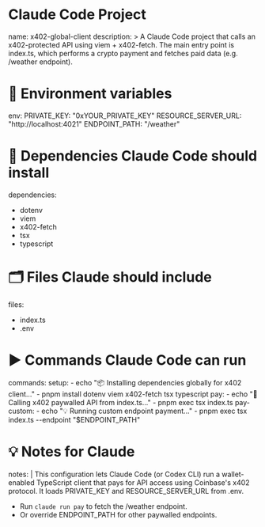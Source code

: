 # Claude Code Project

name: x402-global-client description: > A Claude Code project that calls an x402-protected API using viem + x402-fetch. The main entry point is index.ts, which performs a crypto payment and fetches paid data (e.g. /weather endpoint).

# 🔧 Environment variables

env: PRIVATE_KEY: "0xYOUR_PRIVATE_KEY" RESOURCE_SERVER_URL: "http://localhost:4021" ENDPOINT_PATH: "/weather"

# 🧱 Dependencies Claude Code should install

dependencies:

- dotenv
- viem
- x402-fetch
- tsx
- typescript

# 🗂️ Files Claude should include

files:

- index.ts
- .env

# ▶️ Commands Claude Code can run

commands: setup: - echo "📦 Installing dependencies globally for x402 client..." - pnpm install dotenv viem x402-fetch tsx typescript pay: - echo "🚀 Calling x402 paywalled API from index.ts..." - pnpm exec tsx index.ts pay-custom: - echo "💡 Running custom endpoint payment..." - pnpm exec tsx index.ts --endpoint "$ENDPOINT_PATH"

# 💡 Notes for Claude

notes: | This configuration lets Claude Code (or Codex CLI) run a wallet-enabled TypeScript client that pays for API access using Coinbase's x402 protocol. It loads PRIVATE_KEY and RESOURCE_SERVER_URL from .env.

- Run `claude run pay` to fetch the /weather endpoint.
- Or override ENDPOINT_PATH for other paywalled endpoints.
